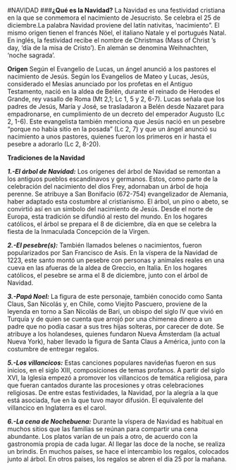 #NAVIDAD
###**¿Qué es la Navidad?**
La Navidad es una festividad cristiana en la que se conmemora el nacimiento de Jesucristo. Se celebra el 25 de diciembre.La palabra Navidad proviene del latín nativitas, ‘nacimiento”. El mismo origen tienen el francés Nöel, el italiano Natale y el portugués Natal. En inglés, la festividad recibe el nombre de Christmas (Mass of Christ ’s day, ‘día de la misa de Cristo’). En alemán se denomina Weihnachten, ‘noche sagrada’.

**Origen**
Según el Evangelio de Lucas, un ángel anunció a los pastores el nacimiento de Jesús.
Según los Evangelios de Mateo y Lucas, Jesús, considerado el Mesías anunciado por los profetas en el Antiguo Testamento, nació en la aldea de Belén, durante el reinado de Herodes el Grande, rey vasallo de Roma (Mt 2,1; Lc 1, 5 y 2, 6-7).
Lucas señala que los padres de Jesús, María y José, se trasladaron a Belén desde Nazaret para empadronarse, en cumplimiento de un decreto del emperador Augusto (Lc 2, 1-6). Este evangelista también menciona que Jesús nació en un pesebre “porque no había sitio en la posada” (Lc 2, 7) y que un ángel anunció su nacimiento a unos pastores, quienes fueron los primeros en ir hasta el pesebre a adorarlo (Lc 2, 8-20).

**Tradiciones de la Navidad**

***1.-El árbol de Navidad:*** Los orígenes del árbol de Navidad se remontan a los antiguos pueblos escandinavos y germanos. Estos, como parte de la celebración del nacimiento del dios Frey, adornaban un árbol de hoja perenne. Se atribuye a San Bonifacio (672-754) evangelizador de Alemania, haber adaptado esta costumbre al cristianismo. El árbol, un pino o abeto, se convirtió así en un símbolo del nacimiento de Jesús. Desde el norte de Europa, esta tradición se difundió al resto del mundo. En los hogares católicos, el árbol se prepara el 8 de diciembre, día en que se celebra la fiesta de la Inmaculada Concepción de la Virgen.

***2.-El pesebre(s):*** También llamados belenes o nacimientos, fueron popularizados por San Francisco de Asís. En la víspera de la Navidad de 1223, este santo montó un pesebre con personas y animales reales en una cueva en las afueras de la aldea de Greccio, en Italia. En los hogares católicos, el pesebre se arma el 8 de diciembre, junto con el árbol de Navidad.

***3.-Papá Noel:*** La figura de este personaje, también conocido como Santa Claus, San Nicolás y, en Chile, como Viejito Pascuero, proviene de la leyenda en torno a San Nicolás de Bari, un obispo del siglo IV que vivió en Turquía y de quien se cuenta que arrojó por una chimenea dinero a un padre que no podía casar a sus tres hijas solteras, por carecer de dote. Se atribuye a los holandeses, quienes fundaron Nueva Ámsterdam (la actual Nueva York), haber llevado la figura de Santa Claus a América, junto con la costumbre de entregar regalos.

***5.-Los villancicos:*** Estas canciones populares navideñas fueron en sus inicios, en el siglo XIII, composiciones de temas profanos. A partir del siglo XVI, la Iglesia empezó a promover los villancicos de temática religiosa, para que fueran cantados durante las procesiones y otras celebraciones religiosas. De entre estas festividades, la Navidad, por la alegría a la que está asociada, fue en la que tuvo mayor difusión. El equivalente del villancico en Inglaterra es el carol.

***6.-La cena de Nochebuena:*** Durante la víspera de Navidad es habitual en muchos sitios que las familias se reúnan para compartir una cena abundante. Los platos varían de un país a otro, de acuerdo con la gastronomía propia de cada lugar. Al llegar las doce de la noche, se realiza un brindis. En muchos países, se hace el intercambio los regalos, colocados junto al árbol. En otros países, los regalos se abren el día 25 por la mañana.

